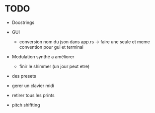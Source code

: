 # TODO

- Docstrings

- GUI
  - conversion nom du json dans app.rs -> faire une seule et meme convention pour gui et terminal

- Modulation synthé a améliorer
  - finir le shimmer (un jour peut etre)

- des presets

- gerer un clavier midi

- retirer tous les prints

- pitch shiftting
